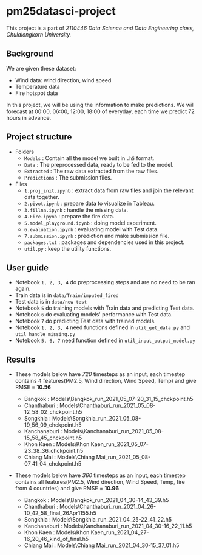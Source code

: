 # pm25datasci-project
This project is a part of *2110446 Data Science and Data Engineering class, Chulalongkorn University.* 

## Background
We are given these dataset:
- Wind data: wind direction, wind speed
- Temperature data
- Fire hotspot data

In this project, we will be using the information to make predictions. We will forecast at 00:00, 06:00, 12:00, 18:00 of everyday, each time we predict 72 hours in advance.

## Project structure
- Folders
    - `Models` : Contain all the model we built in `.h5` format.
    - `Data` : The preprocessed data, ready to be fed to the model.
    - `Extracted` : The raw data extracted from the raw files.
    - `Predictions` : The submission files.
- Files
    - `1.proj_init.ipynb` : extract data from raw files and join the relevant data together.
    - `2.pivot.ipynb` : prepare data to visualize in Tableau.
    - `3.fillna.ipynb` : handle the missing data.
    - `4.Fire.ipynb` : prepare the fire data.
    - `5.model_playground.ipynb` : doing model experiment.
    - `6.evaluation.ipynb` : evaluating model with Test data.
    - `7.submission.ipynb` : prediction and make submission file.
    - `packages.txt` : packages and dependencies used in this project.
    - `util.py` : keep the utility functions.

## User guide
- Notebook `1, 2, 3, 4` do preprocessing steps and are no need to be ran again.
- Train data is in `data/Train/imputed_fired`
- Test data is in `data/new test`
- Notebook `5` do training models with Train data and predicting Test data.
- Notebook `6` do evaluating models' performance with Test data.
- Notebook `7` do predicting Test data with trained models.
- Notebook `1, 2, 3, 4` need functions defined in `util_get_data.py` and `util_handle_missing.py`
- Notebook `5, 6, 7` need function defined in `util_input_output_model.py`


## Results
- These models below have *720* timesteps as an input, each timestep contains 4 features(PM2.5, Wind direction, Wind Speed, Temp) and give RMSE = **10.56**
    - Bangkok : Models\Bangkok_run_2021_05_07-20_31_15_chckpoint.h5
    - Chanthaburi : Models\Chanthaburi_run_2021_05_08-12_58_02_chckpoint.h5
    - Songkhla : Models\Songkhla_run_2021_05_08-19_56_09_chckpoint.h5
    - Kanchanaburi : Models\Kanchanaburi_run_2021_05_08-15_58_45_chckpoint.h5
    - Khon Kaen : Models\Khon Kaen_run_2021_05_07-23_38_36_chckpoint.h5
    - Chiang Mai : Models\Chiang Mai_run_2021_05_08-07_41_04_chckpoint.h5

- These models below have *360* timesteps as an input, each timestep contains all features(PM2.5, Wind direction, Wind Speed, Temp, fire from 4 countries) and give RMSE = **10.96**
    - Bangkok : Models\Bangkok_run_2021_04_30-14_43_39.h5
    - Chanthaburi : Models\Chanthaburi_run_2021_04_26-10_42_58_final_26Apr1155.h5
    - Songkhla : Models\Songkhla_run_2021_04_25-22_41_22.h5
    - Kanchanaburi : Models\Kanchanaburi_run_2021_04_30-16_22_11.h5
    - Khon Kaen : Models\Khon Kaen_run_2021_04_27-16_20_46_kind_of_final.h5
    - Chiang Mai : Models\Chiang Mai_run_2021_04_30-15_37_01.h5



